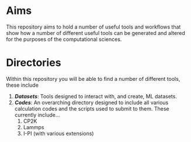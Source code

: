 # Aims
This repository aims to hold a number of useful tools and workflows that show how a number of different useful tools can be generated and altered for the purposes of the computational sciences.

# Directories 
Within this repository you will be able to find a number of different tools, these include 
1. ***Datasets***:
Tools designed to interact with, and create, ML datasets.
2. ***Codes***:
An overarching directory designed to include all various calculation codes and the scripts used to submit to them. These currently include...
	1. CP2K
	2. Lammps
	3. I-PI (with various extensions)

